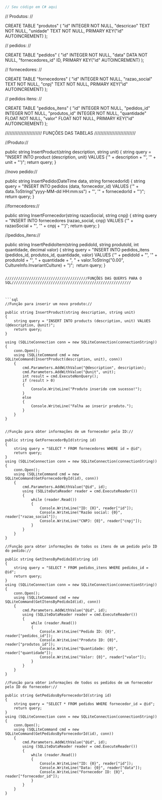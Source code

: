 ```csharp
// Seu código em C# aqui
```

// Produtos: //

CREATE TABLE "produtos" (
	"id"	INTEGER NOT NULL,
	"descricao"	TEXT NOT NULL,
	"unidade"	TEXT NOT NULL,
	PRIMARY KEY("id" AUTOINCREMENT)
);

// pedidos: //

CREATE TABLE "pedidos" (
	"id"	INTEGER NOT NULL,
	"data"	DATA NOT NULL,
	"fornecedores_id"	ID,
	PRIMARY KEY("id" AUTOINCREMENT)
);

// fornecedores: //

CREATE TABLE "fornecedores" (
	"id"	INTEGER NOT NULL,
	"razao_social"	TEXT NOT NULL,
	"cnpj"	TEXT NOT NULL,
	PRIMARY KEY("id" AUTOINCREMENT)
);

// pedidos itens: //

CREATE TABLE "pedidos_itens" (
	"id"	INTEGER NOT NULL,
	"pedidos_id"	INTEGER NOT NULL,
	"produtos_id"	INTEGER NOT NULL,
	"quantidade"	FLOAT NOT NULL,
	"valor"	FLOAT NOT NULL,
	PRIMARY KEY("id" AUTOINCREMENT)
);



//////////////////////// FUNÇÕES DAS TABELAS ///////////////////////////

//Produto://

public string InsertProduct(string description, string unit)
{
    string query = "INSERT INTO product (description, unit) VALUES ('" + description + "', '" + unit + "')";
    return query;
}

//novo pedido://

public string InsertPedido(DateTime data, string fornecedorId)
{
    string query = "INSERT INTO pedidos (data, fornecedor_id) VALUES ('" + data.ToString("yyyy-MM-dd HH:mm:ss") + "', '" + fornecedorId + "')";
    return query;
}

//fornecedores://

public string InsertFornecedor(string razaoSocial, string cnpj)
{
    string query = "INSERT INTO fornecedores (razao_social, cnpj) VALUES ('" + razaoSocial + "', '" + cnpj + "')";
    return query;
}

//pedidos_itens://

public string InsertPedidoItem(string pedidoId, string produtoId, int quantidade, decimal valor)
{
    string query = "INSERT INTO pedidos_itens (pedidos_id, produtos_id, quantidade, valor) VALUES ('" + pedidoId + "', '" + produtoId + "', " + quantidade + ", " + valor.ToString("0.00", CultureInfo.InvariantCulture) + ")";
    return query;
}
```

//////////////////////////////////////FUNÇÕES DAS QUERYS PARA O SQL///////////////////////////////////////////////////////



```sql
//Função para inserir um novo produto://

public string InsertProduct(string description, string unit)
{
    string query = "INSERT INTO products (description, unit) VALUES (@description, @unit)";
    return query;
}

using (SQLiteConnection conn = new SQLiteConnection(connectionString))
{
    conn.Open();
    using (SQLiteCommand cmd = new SQLiteCommand(InsertProduct(description, unit), conn))
    {
        cmd.Parameters.AddWithValue("@description", description);
        cmd.Parameters.AddWithValue("@unit", unit);
        int result = cmd.ExecuteNonQuery();
        if (result > 0)
        {
            Console.WriteLine("Produto inserido com sucesso!");
        }
        else
        {
            Console.WriteLine("Falha ao inserir produto.");
        }
    }
}


//Função para obter informações de um fornecedor pelo ID://

public string GetFornecedorById(string id)
{
    string query = "SELECT * FROM fornecedores WHERE id = @id";
    return query;
}
using (SQLiteConnection conn = new SQLiteConnection(connectionString))
{
    conn.Open();
    using (SQLiteCommand cmd = new SQLiteCommand(GetFornecedorById(id), conn))
    {
        cmd.Parameters.AddWithValue("@id", id);
        using (SQLiteDataReader reader = cmd.ExecuteReader())
        {
            while (reader.Read())
            {
                Console.WriteLine("ID: {0}", reader["id"]);
                Console.WriteLine("Razão social: {0}", reader["razao_social"]);
                Console.WriteLine("CNPJ: {0}", reader["cnpj"]);
            }
        }
    }
}

//Função para obter informações de todos os itens de um pedido pelo ID do pedido://

public string GetItensByPedidoId(string id)
{
    string query = "SELECT * FROM pedidos_itens WHERE pedidos_id = @id";
    return query;
}
using (SQLiteConnection conn = new SQLiteConnection(connectionString))
{
    conn.Open();
    using (SQLiteCommand cmd = new SQLiteCommand(GetItensByPedidoId(id), conn))
    {
        cmd.Parameters.AddWithValue("@id", id);
        using (SQLiteDataReader reader = cmd.ExecuteReader())
        {
            while (reader.Read())
            {
                Console.WriteLine("Pedido ID: {0}", reader["pedidos_id"]);
                Console.WriteLine("Produto ID: {0}", reader["produtos_id"]);
                Console.WriteLine("Quantidade: {0}", reader["quantidade"]);
                Console.WriteLine("Valor: {0}", reader["valor"]);
            }
        }
    }
}

//Função para obter informações de todos os pedidos de um fornecedor pelo ID do fornecedor://

public string GetPedidosByFornecedorId(string id)
{
    string query = "SELECT * FROM pedidos WHERE fornecedor_id = @id";
    return query;
}
using (SQLiteConnection conn = new SQLiteConnection(connectionString))
{
    conn.Open();
    using (SQLiteCommand cmd = new SQLiteCommand(GetPedidosByFornecedorId(id), conn))
    {
        cmd.Parameters.AddWithValue("@id", id);
        using (SQLiteDataReader reader = cmd.ExecuteReader())
        {
            while (reader.Read())
            {
                Console.WriteLine("ID: {0}", reader["id"]);
                Console.WriteLine("Data: {0}", reader["data"]);
                Console.WriteLine("Fornecedor ID: {0}", reader["fornecedor_id"]);
            }
        }
    }
}


```

